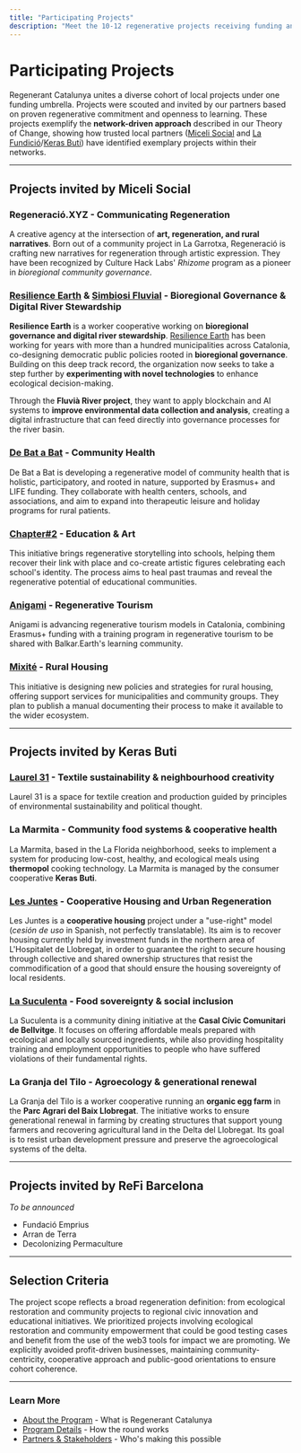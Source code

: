 ```yaml
---
title: "Participating Projects"
description: "Meet the 10-12 regenerative projects receiving funding and capacity-building through Regenerant Catalunya GG24"
---
```


# Participating Projects

Regenerant Catalunya unites a diverse cohort of local projects under one funding umbrella. Projects were scouted and invited by our partners based on proven regenerative commitment and openness to learning. These projects exemplify the **network-driven approach** described in our Theory of Change, showing how trusted local partners ([Miceli Social](https://miceli.social/) and [La Fundició](https://lafundicio.net/)/[Keras Buti](https://kerasbuti.org/)) have identified exemplary projects within their networks.

---

## Projects invited by Miceli Social

### Regeneració.XYZ - Communicating Regeneration

A creative agency at the intersection of **art, regeneration, and rural narratives**. Born out of a community project in La Garrotxa, Regeneració is crafting new narratives for regeneration through artistic expression. They have been recognized by Culture Hack Labs' *Rhizome* program as a pioneer in *bioregional community governance*.

### [Resilience Earth](https://resilience.earth/) & [Simbiosi Fluvial](https://balkar.earth/fluvia/) - Bioregional Governance & Digital River Stewardship

**Resilience Earth** is a worker cooperative working on **bioregional governance and digital river stewardship**. [Resilience Earth](https://resilience.earth/) has been working for years with more than a hundred municipalities across Catalonia, co-designing democratic public policies rooted in **bioregional governance**. Building on this deep track record, the organization now seeks to take a step further by **experimenting with novel technologies** to enhance ecological decision-making.

Through the **Fluvià River project**, they want to apply blockchain and AI systems to **improve environmental data collection and analysis**, creating a digital infrastructure that can feed directly into governance processes for the river basin.

### [De Bat a Bat](http://www.debatabat.org/) - Community Health

De Bat a Bat is developing a regenerative model of community health that is holistic, participatory, and rooted in nature, supported by Erasmus+ and LIFE funding. They collaborate with health centers, schools, and associations, and aim to expand into therapeutic leisure and holiday programs for rural patients.

### [Chapter#2](https://chapter2.cat/) - Education & Art

This initiative brings regenerative storytelling into schools, helping them recover their link with place and co-create artistic figures celebrating each school's identity. The process aims to heal past traumas and reveal the regenerative potential of educational communities.

### [Anigami](https://www.anigami.cat/) - Regenerative Tourism

Anigami is advancing regenerative tourism models in Catalonia, combining Erasmus+ funding with a training program in regenerative tourism to be shared with Balkar.Earth's learning community.

### [Mixité](https://www.mixite.cat/) - Rural Housing

This initiative is designing new policies and strategies for rural housing, offering support services for municipalities and community groups. They plan to publish a manual documenting their process to make it available to the wider ecosystem.

---

## Projects invited by Keras Buti

### [Laurel 31](https://www.instagram.com/laurel31_economiassilvestres/?hl=es) - Textile sustainability & neighbourhood creativity

Laurel 31 is a space for textile creation and production guided by principles of environmental sustainability and political thought.

### La Marmita - Community food systems & cooperative health

La Marmita, based in the La Florida neighborhood, seeks to implement a system for producing low-cost, healthy, and ecological meals using **thermopol** cooking technology. La Marmita is managed by the consumer cooperative **Keras Buti**.

### [Les Juntes](https://www.lesjuntes.coop/) - Cooperative Housing and Urban Regeneration

Les Juntes is a **cooperative housing** project under a "use-right" model (*cesión de uso* in Spanish, not perfectly translatable). Its aim is to recover housing currently held by investment funds in the northern area of L'Hospitalet de Llobregat, in order to guarantee the right to secure housing through collective and shared ownership structures that resist the commodification of a good that should ensure the housing sovereignty of local residents.

### [La Suculenta](https://www.instagram.com/suculentalh/?hl=es) - Food sovereignty & social inclusion

La Suculenta is a community dining initiative at the **Casal Cívic Comunitari de Bellvitge**. It focuses on offering affordable meals prepared with ecological and locally sourced ingredients, while also providing hospitality training and employment opportunities to people who have suffered violations of their fundamental rights.

### La Granja del Tilo - Agroecology & generational renewal

La Granja del Tilo is a worker cooperative running an **organic egg farm** in the **Parc Agrari del Baix Llobregat**. The initiative works to ensure generational renewal in farming by creating structures that support young farmers and recovering agricultural land in the Delta del Llobregat. Its goal is to resist urban development pressure and preserve the agroecological systems of the delta.

---

## Projects invited by ReFi Barcelona

*To be announced*

- Fundació Emprius
- Arran de Terra
- Decolonizing Permaculture

---

## Selection Criteria

The project scope reflects a broad regeneration definition: from ecological restoration and community projects to regional civic innovation and educational initiatives. We prioritized projects involving ecological restoration and community empowerment that could be good testing cases and benefit from the use of the web3 tools for impact we are promoting. We explicitly avoided profit-driven businesses, maintaining community-centricity, cooperative approach and public-good orientations to ensure cohort coherence.

---

### Learn More

- [About the Program](/regenerant-catalunya/about) - What is Regenerant Catalunya
- [Program Details](/regenerant-catalunya/program) - How the round works
- [Partners & Stakeholders](/regenerant-catalunya/partners) - Who's making this possible

